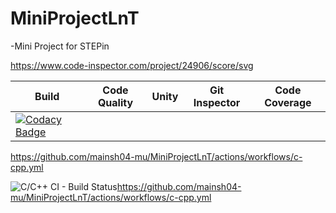 # MiniProjectLnT
-Mini Project for STEPin

https://www.code-inspector.com/project/24906/score/svg



| Build                | Code Quality | Unity | Git Inspector | Code Coverage |
| -------------------- | ------------ | ------| ------------- | ------------- |
|[![Codacy Badge](https://api.codacy.com/project/badge/Grade/9a09ea0296474c01b3ad9a8cb54d4379)](https://app.codacy.com/gh/manish04-mu/MiniProjectLnT?utm_source=github.com&utm_medium=referral&utm_content=manish04-mu/MiniProjectLnT&utm_campaign=Badge_Grade_Settings)|

https://github.com/mainsh04-mu/MiniProjectLnT/actions/workflows/c-cpp.yml


![C/C++ CI - Build Status](https://github.com/mainsh04-mu/MiniProjectLnT/actions/workflows/c-cpp.yml/badge.svg)https://github.com/mainsh04-mu/MiniProjectLnT/actions/workflows/c-cpp.yml
